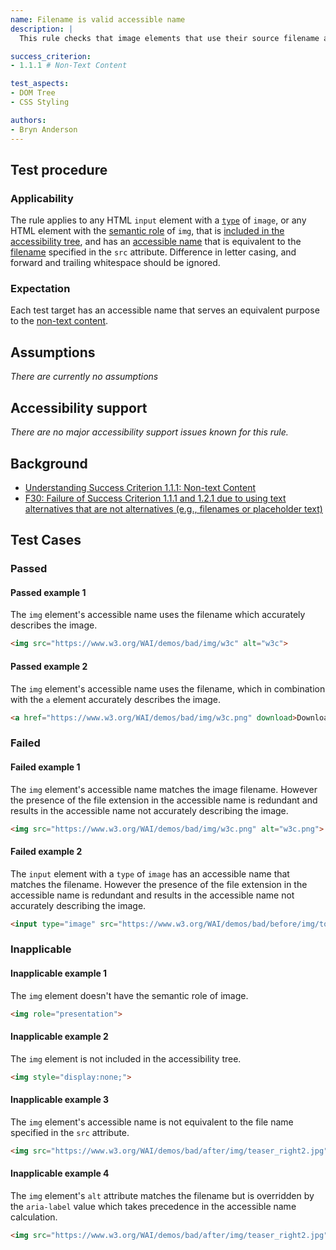 ```yaml
---
name: Filename is valid accessible name
description: |
  This rule checks that image elements that use their source filename as their accessible name do so without loss of information to the user.

success_criterion:
- 1.1.1 # Non-Text Content

test_aspects:
- DOM Tree
- CSS Styling

authors:
- Bryn Anderson
---
```


## Test procedure

### Applicability

The rule applies to any HTML `input` element with a [`type`](https://www.w3.org/TR/html/sec-forms.html#dom-htmlinputelement-type) of `image`, or any HTML element with the [semantic role](#semantic-role) of `img`, that is [included in the accessibility tree](#included-in-the-accessibility-tree), and has an [accessible name](#accessible-name) that is equivalent to the [filename](#filename) specified in the `src` attribute. Difference in letter casing, and forward and trailing whitespace should be ignored.

### Expectation

Each test target has an accessible name that serves an equivalent purpose to the [non-text content](https://www.w3.org/TR/WCAG21/#dfn-non-text-content).

## Assumptions

*There are currently no assumptions*

## Accessibility support

 *There are no major accessibility support issues known for this rule.*

## Background

- [Understanding Success Criterion 1.1.1: Non-text Content](https://www.w3.org/WAI/WCAG21/Understanding/non-text-content.html)
- [F30: Failure of Success Criterion 1.1.1 and 1.2.1 due to using text alternatives that are not alternatives (e.g., filenames or placeholder text)](https://www.w3.org/WAI/WCAG21/Techniques/failures/F30)

## Test Cases

### Passed

#### Passed example 1

The `img` element's accessible name uses the filename which accurately describes the image.

```html
<img src="https://www.w3.org/WAI/demos/bad/img/w3c" alt="w3c">
```

#### Passed example 2

The `img` element's accessible name uses the filename, which in combination with the `a` element accurately describes the image.

```html
<a href="https://www.w3.org/WAI/demos/bad/img/w3c.png" download>Download <img src="w3c.png" alt="w3c.png"></a>
```

### Failed

#### Failed example 1

The `img` element's accessible name matches the image filename. However the presence of the file extension in the accessible name is redundant and results in the accessible name not accurately describing the image.

```html
<img src="https://www.w3.org/WAI/demos/bad/img/w3c.png" alt="w3c.png">
```

#### Failed example 2

The `input` element with a `type` of `image` has an accessible name that matches the filename. However the presence of the file extension in the accessible name is redundant and results in the accessible name not accurately describing the image.

```html
<input type="image" src="https://www.w3.org/WAI/demos/bad/before/img/top_weather.gif" alt="top_weather.gif">
```

### Inapplicable

#### Inapplicable example 1

The `img` element doesn't have the semantic role of image.

```html
<img role="presentation">
```

#### Inapplicable example 2

The `img` element is not included in the accessibility tree.

```html
<img style="display:none;">
```

#### Inapplicable example 3

The `img` element's accessible name is not equivalent to the file name specified in the `src` attribute.

```html
<img src="https://www.w3.org/WAI/demos/bad/after/img/teaser_right2.jpg" alt="modanna lily">
```

#### Inapplicable example 4

The `img` element's `alt` attribute matches the filename but is overridden by the `aria-label` value which takes precedence in the accessible name calculation.

```html
<img src="https://www.w3.org/WAI/demos/bad/after/img/teaser_right2.jpg" alt="teaser_right2.jpg" aria-label="modanna lily">
```
